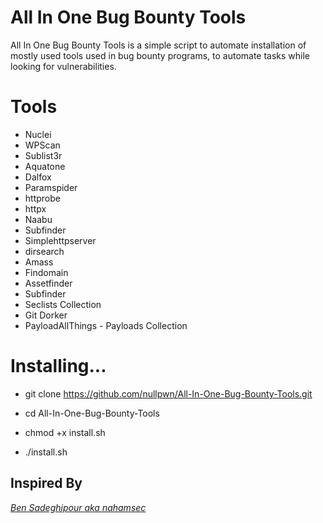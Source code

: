# All In One Bug Bounty Tools

All In One Bug Bounty Tools is a simple script to automate installation of mostly used tools used in bug bounty programs, to automate tasks while looking for vulnerabilities.

# Tools

- Nuclei
- WPScan
- Sublist3r
- Aquatone
- Dalfox
- Paramspider
- httprobe
- httpx
- Naabu
- Subfinder
- Simplehttpserver
- dirsearch
- Amass
- Findomain
- Assetfinder
- Subfinder
- Seclists Collection
- Git Dorker
- PayloadAllThings - Payloads Collection

# Installing...

 - git clone https://github.com/nullpwn/All-In-One-Bug-Bounty-Tools.git

 - cd All-In-One-Bug-Bounty-Tools

 - chmod +x install.sh 

 - ./install.sh

 ## Inspired By
*[Ben Sadeghipour aka nahamsec](https://github.com/nahamsec)*